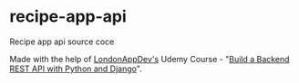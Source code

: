 # recipe-app-api
Recipe app api source coce


Made with the help of [LondonAppDev's](https://github.com/LondonAppDev) Udemy Course - "[Build a Backend REST API with Python and Django](https://www.udemy.com/course/django-python-advanced/)".
